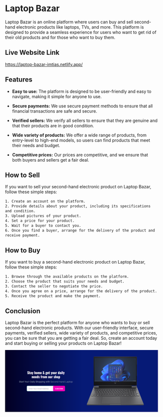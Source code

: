 
# Laptop Bazar

Laptop Bazar is an online platform where users can buy and sell second-hand electronic products like laptops, TVs, and more. This platform is designed to provide a seamless experience for users who want to get rid of their old products and for those who want to buy them.

## Live Website Link 
https://laptop-bazar-imtias.netlify.app/

## Features
* **Easy to use:** The platform is designed to be user-friendly and easy to navigate, making it simple for anyone to use.

* **Secure payments:** We use secure payment methods to ensure that all financial transactions are safe and secure.

* **Verified sellers:** We verify all sellers to ensure that they are genuine and that their products are in good condition.

* **Wide variety of products:** We offer a wide range of products, from entry-level to high-end models, so users can find products that meet their needs and budget.

* **Competitive prices:** Our prices are competitive, and we ensure that both buyers and sellers get a fair deal.

## How to Sell
If you want to sell your second-hand electronic product on Laptop Bazar, follow these simple steps:

    1. Create an account on the platform.
    2. Provide details about your product, including its specifications and condition.
    3. Upload pictures of your product.
    4. Set a price for your product.
    5. Wait for a buyer to contact you.
    6. Once you find a buyer, arrange for the delivery of the product and receive payment.


## How to Buy
If you want to buy a second-hand electronic product on Laptop Bazar, follow these simple steps:

    1. Browse through the available products on the platform.
    2. Choose the product that suits your needs and budget.
    3. Contact the seller to negotiate the price.
    4. Once you agree on a price, arrange for the delivery of the product.
    5. Receive the product and make the payment.

## Conclusion
Laptop Bazar is the perfect platform for anyone who wants to buy or sell second-hand electronic products. With our user-friendly interface, secure payments, verified sellers, wide variety of products, and competitive prices, you can be sure that you are getting a fair deal. So, create an account today and start buying or selling your products on Laptop Bazar!

![Laptop Bazar](./public/readme.png)